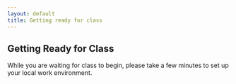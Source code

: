 ```yaml
---
layout: default
title: Getting ready for class
---
```


<!-- The time is: {{% site.times %}} -->

## Getting Ready for Class
While you are waiting for class to begin, please take a few minutes to set up your local work environment.
